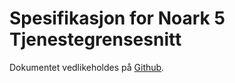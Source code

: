 Spesifikasjon for Noark 5 Tjenestegrensesnitt
=============================================

Dokumentet vedlikeholdes på
[Github](https://github.com/arkivverket/noark5-tjenestegrensesnitt-standard).
